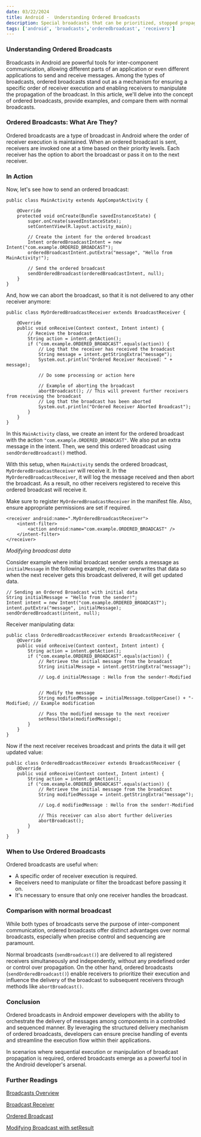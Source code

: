 ```yaml
---
date: 03/22/2024
title: Android -  Understanding Ordered Broadcasts
description: Special broadcasts that can be prioritized, stopped propagation and even modified for next receiver.
tags: ['android', 'broadcasts','orderedbroadcast', 'receivers']
---
```


###  Understanding Ordered Broadcasts
Broadcasts in Android are powerful tools for inter-component communication, allowing different parts of an application or even different applications to send and receive messages. Among the types of broadcasts, ordered broadcasts stand out as a mechanism for ensuring a specific order of receiver execution and enabling receivers to manipulate the propagation of the broadcast. In this article, we'll delve into the concept of ordered broadcasts, provide examples, and compare them with normal broadcasts.

### Ordered Broadcasts: What Are They?
Ordered broadcasts are a type of broadcast in Android where the order of receiver execution is maintained. When an ordered broadcast is sent, receivers are invoked one at a time based on their priority levels. Each receiver has the option to abort the broadcast or pass it on to the next receiver.

### In Action
Now, let's see how to send an ordered broadcast:
```
public class MainActivity extends AppCompatActivity {

    @Override
    protected void onCreate(Bundle savedInstanceState) {
        super.onCreate(savedInstanceState);
        setContentView(R.layout.activity_main);

        // Create the intent for the ordered broadcast
        Intent orderedBroadcastIntent = new Intent("com.example.ORDERED_BROADCAST");
        orderedBroadcastIntent.putExtra("message", "Hello from MainActivity!");

        // Send the ordered broadcast
        sendOrderedBroadcast(orderedBroadcastIntent, null);
    }
}

```

And, how we can abort the broadcast, so that it is not delivered to any other receiver anymore:
```
public class MyOrderedBroadcastReceiver extends BroadcastReceiver {

    @Override
    public void onReceive(Context context, Intent intent) {
        // Receive the broadcast
        String action = intent.getAction();
        if ("com.example.ORDERED_BROADCAST".equals(action)) {
            // Log that the receiver has received the broadcast
            String message = intent.getStringExtra("message");
            System.out.println("Ordered Receiver Received: " + message);

            // Do some processing or action here
            
            // Example of aborting the broadcast
            abortBroadcast(); // This will prevent further receivers from receiving the broadcast
            // Log that the broadcast has been aborted
            System.out.println("Ordered Receiver Aborted Broadcast");
        }
    }
}
```

In this `MainActivity` class, we create an intent for the ordered broadcast with the action `"com.example.ORDERED_BROADCAST"`. We also put an extra message in the intent. Then, we send this ordered broadcast using `sendOrderedBroadcast()` method.

With this setup, when `MainActivity` sends the ordered broadcast, `MyOrderedBroadcastReceiver` will receive it. In the `MyOrderedBroadcastReceiver`, it will log the message received and then abort the broadcast. As a result, no other receivers registered to receive this ordered broadcast will receive it.

Make sure to register `MyOrderedBroadcastReceiver` in the manifest file. Also, ensure appropriate permissions are set if required.
```
<receiver android:name=".MyOrderedBroadcastReceiver">
    <intent-filter>
        <action android:name="com.example.ORDERED_BROADCAST" />
    </intent-filter>
</receiver>
```

*Modifying broadcast data*

Consider example where initial broadcast sender sends a message as `initialMessage` in the following example, receiver overwrites that data so when the next receiver gets this broadcast delivered, it will get updated data.

```
// Sending an Ordered Broadcast with initial data
String initialMessage = "Hello from the sender!";
Intent intent = new Intent("com.example.ORDERED_BROADCAST");
intent.putExtra("message", initialMessage);
sendOrderedBroadcast(intent, null);
```
Receiver manipulating data:
```
public class OrderedBroadcastReceiver extends BroadcastReceiver {
    @Override
    public void onReceive(Context context, Intent intent) {
        String action = intent.getAction();
        if ("com.example.ORDERED_BROADCAST".equals(action)) {
            // Retrieve the initial message from the broadcast
            String initialMessage = intent.getStringExtra("message");

            // Log.d initialMessage : Hello from the sender!-Modified


            // Modify the message
            String modifiedMessage = initialMessage.toUpperCase() + "-Modified; // Example modification

            // Pass the modified message to the next receiver
            setResultData(modifiedMessage);
        }
    }
}
```
Now if the next receiver receives broadcast and prints the data it will get updated value:
```
public class OrderedBroadcastReceiver extends BroadcastReceiver {
    @Override
    public void onReceive(Context context, Intent intent) {
        String action = intent.getAction();
        if ("com.example.ORDERED_BROADCAST".equals(action)) {
            // Retrieve the initial message from the broadcast
            String modifiedMessage = intent.getStringExtra("message");

            // Log.d modifiedMessage : Hello from the sender!-Modified

            // This receiver can also abort further deliveries
            abortBroadcast();
        }
    }
}
```

### When to Use Ordered Broadcasts
Ordered broadcasts are useful when:

- A specific order of receiver execution is required.
- Receivers need to manipulate or filter the broadcast before passing it on.
- It's necessary to ensure that only one receiver handles the broadcast.

### Comparison with normal broadcast
While both types of broadcasts serve the purpose of inter-component communication, ordered broadcasts offer distinct advantages over normal broadcasts, especially when precise control and sequencing are paramount.

Normal broadcasts (`sendBroadcast()`) are delivered to all registered receivers simultaneously and independently, without any predefined order or control over propagation. On the other hand, ordered broadcasts (`sendOrderedBroadcast()`) enable receivers to prioritize their execution and influence the delivery of the broadcast to subsequent receivers through methods like `abortBroadcast()`.

### Conclusion
Ordered broadcasts in Android empower developers with the ability to orchestrate the delivery of messages among components in a controlled and sequenced manner. By leveraging the structured delivery mechanism of ordered broadcasts, developers can ensure precise handling of events and streamline the execution flow within their applications.

In scenarios where sequential execution or manipulation of broadcast propagation is required, ordered broadcasts emerge as a powerful tool in the Android developer's arsenal.

### Further Readings
[Broadcasts Overview](https://developer.android.com/develop/background-work/background-tasks/broadcasts)

[Broadcast Receiver](https://developer.android.com/reference/android/content/BroadcastReceiver)

[Ordered Broadcast](https://developer.android.com/reference/android/content/Context#sendOrderedBroadcast(android.content.Intent,%20java.lang.String,%20java.lang.String,%20android.content.BroadcastReceiver,%20android.os.Handler,%20int,%20java.lang.String,%20android.os.Bundle))

[Modifying Broadcast with setResult](https://developer.android.com/reference/android/content/BroadcastReceiver#setResult(int,%20java.lang.String,%20android.os.Bundle))
